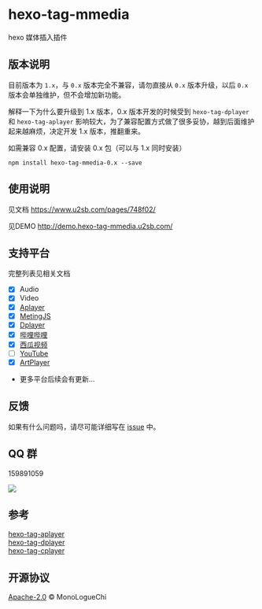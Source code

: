 # hexo-tag-mmedia

hexo 媒体插入插件

## 版本说明

目前版本为 `1.x`，与 `0.x` 版本完全不兼容，请勿直接从 `0.x` 版本升级，以后 `0.x` 版本会单独维护，但不会增加新功能。

解释一下为什么要升级到 1.x 版本，0.x 版本开发的时候受到 `hexo-tag-dplayer` 和 `hexo-tag-aplayer` 影响较大，为了兼容配置方式做了很多妥协，越到后面维护起来越麻烦，决定开发 1.x 版本，推翻重来。

如需兼容 0.x 配置，请安装 0.x 包（可以与 1.x 同时安装）

```
npm install hexo-tag-mmedia-0.x --save
```

## 使用说明

见文档 https://www.u2sb.com/pages/748f02/

见DEMO http://demo.hexo-tag-mmedia.u2sb.com/

## 支持平台

完整列表见相关文档

- [x] Audio
- [x] Video
- [x] [Aplayer](https://github.com/DIYgod/APlayer)
- [x] [MetingJS](https://github.com/metowolf/MetingJS)
- [x] [Dplayer](https://github.com/DIYgod/DPlayer)
- [x] [哔哩哔哩](https://www.bilibili.com/)
- [x] [西瓜视频](https://www.ixigua.com/)
- [ ] [YouTube]()
- [x] [ArtPlayer](https://github.com/zhw2590582/ArtPlayer)
- 更多平台后续会有更新...

## 反馈

如果有什么问题吗，请尽可能详细写在 [issue](https://github.com/u2sb/hexo-tag-mmedia/issues) 中。

## QQ 群

159891059

![](https://s2.ax1x.com/2020/02/14/1jAh1U.png)

## 参考

[hexo-tag-aplayer](https://github.com/MoePlayer/hexo-tag-aplayer)  
[hexo-tag-dplayer](https://github.com/MoePlayer/hexo-tag-dplayer)  
[hexo-tag-cplayer](https://github.com/EYHN/hexo-tag-cplayer)

## 开源协议

[Apache-2.0](https://github.com/u2sb/hexo-tag-mmedia/blob/1.x/LICENSE) © MonoLogueChi
